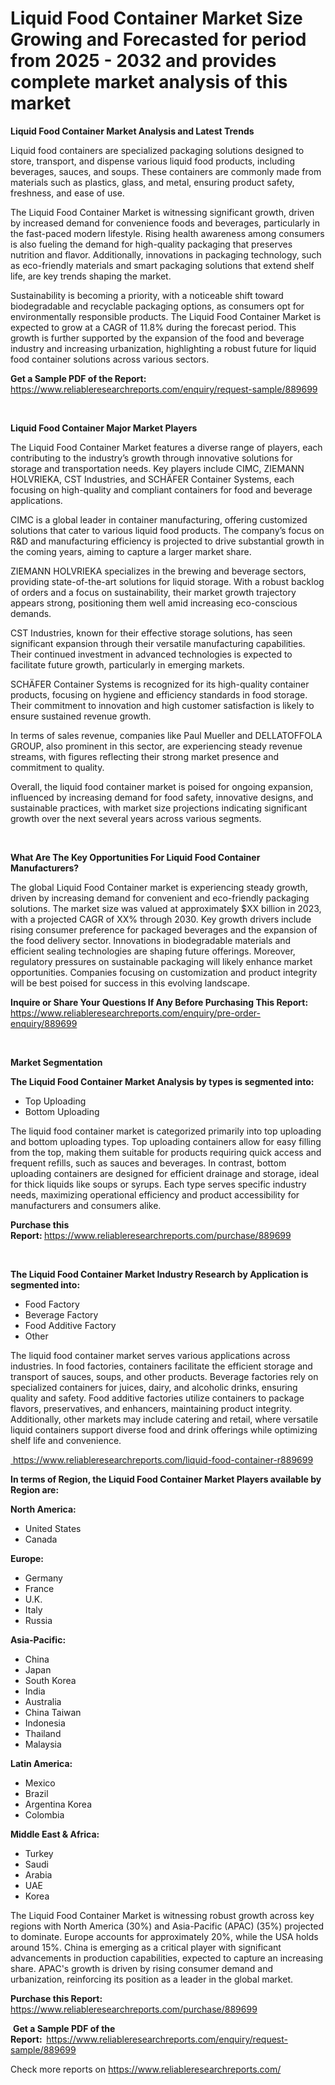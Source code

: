 <p><h1>Liquid Food Container Market Size Growing and Forecasted for period from 2025 - 2032 and provides complete market analysis of this market</h1></p><p><strong>Liquid Food Container Market Analysis and Latest Trends</strong></p>
<p><p>Liquid food containers are specialized packaging solutions designed to store, transport, and dispense various liquid food products, including beverages, sauces, and soups. These containers are commonly made from materials such as plastics, glass, and metal, ensuring product safety, freshness, and ease of use. </p><p>The Liquid Food Container Market is witnessing significant growth, driven by increased demand for convenience foods and beverages, particularly in the fast-paced modern lifestyle. Rising health awareness among consumers is also fueling the demand for high-quality packaging that preserves nutrition and flavor. Additionally, innovations in packaging technology, such as eco-friendly materials and smart packaging solutions that extend shelf life, are key trends shaping the market. </p><p>Sustainability is becoming a priority, with a noticeable shift toward biodegradable and recyclable packaging options, as consumers opt for environmentally responsible products. The Liquid Food Container Market is expected to grow at a CAGR of 11.8% during the forecast period. This growth is further supported by the expansion of the food and beverage industry and increasing urbanization, highlighting a robust future for liquid food container solutions across various sectors.</p></p>
<p><strong>Get a Sample PDF of the Report:&nbsp;</strong> <a href="https://www.reliableresearchreports.com/enquiry/request-sample/889699?utm_campaign=3309&utm_medium=2&utm_source=Github&utm_content=ia&utm_term=08042025&utm_id=liquid-food-container">https://www.reliableresearchreports.com/enquiry/request-sample/889699</a></p>
<p>&nbsp;</p>
<p><strong>Liquid Food Container Major Market Players</strong></p>
<p><p>The Liquid Food Container Market features a diverse range of players, each contributing to the industry’s growth through innovative solutions for storage and transportation needs. Key players include CIMC, ZIEMANN HOLVRIEKA, CST Industries, and SCHÄFER Container Systems, each focusing on high-quality and compliant containers for food and beverage applications.</p><p>CIMC is a global leader in container manufacturing, offering customized solutions that cater to various liquid food products. The company’s focus on R&D and manufacturing efficiency is projected to drive substantial growth in the coming years, aiming to capture a larger market share.</p><p>ZIEMANN HOLVRIEKA specializes in the brewing and beverage sectors, providing state-of-the-art solutions for liquid storage. With a robust backlog of orders and a focus on sustainability, their market growth trajectory appears strong, positioning them well amid increasing eco-conscious demands.</p><p>CST Industries, known for their effective storage solutions, has seen significant expansion through their versatile manufacturing capabilities. Their continued investment in advanced technologies is expected to facilitate future growth, particularly in emerging markets.</p><p>SCHÄFER Container Systems is recognized for its high-quality container products, focusing on hygiene and efficiency standards in food storage. Their commitment to innovation and high customer satisfaction is likely to ensure sustained revenue growth.</p><p>In terms of sales revenue, companies like Paul Mueller and DELLATOFFOLA GROUP, also prominent in this sector, are experiencing steady revenue streams, with figures reflecting their strong market presence and commitment to quality.</p><p>Overall, the liquid food container market is poised for ongoing expansion, influenced by increasing demand for food safety, innovative designs, and sustainable practices, with market size projections indicating significant growth over the next several years across various segments.</p></p>
<p>&nbsp;</p>
<p><strong>What Are The Key Opportunities For Liquid Food Container Manufacturers?</strong></p>
<p><p>The global Liquid Food Container market is experiencing steady growth, driven by increasing demand for convenient and eco-friendly packaging solutions. The market size was valued at approximately $XX billion in 2023, with a projected CAGR of XX% through 2030. Key growth drivers include rising consumer preference for packaged beverages and the expansion of the food delivery sector. Innovations in biodegradable materials and efficient sealing technologies are shaping future offerings. Moreover, regulatory pressures on sustainable packaging will likely enhance market opportunities. Companies focusing on customization and product integrity will be best poised for success in this evolving landscape.</p></p>
<p><strong>Inquire or Share Your Questions If Any Before Purchasing This Report:</strong> <a href="https://www.reliableresearchreports.com/enquiry/pre-order-enquiry/889699?utm_campaign=3309&utm_medium=2&utm_source=Github&utm_content=ia&utm_term=08042025&utm_id=liquid-food-container">https://www.reliableresearchreports.com/enquiry/pre-order-enquiry/889699</a></p>
<p>&nbsp;</p>
<p><strong>Market Segmentation</strong></p>
<p><strong>The Liquid Food Container Market Analysis by types is segmented into:</strong></p>
<p><ul><li>Top Uploading</li><li>Bottom Uploading</li></ul></p>
<p><p>The liquid food container market is categorized primarily into top uploading and bottom uploading types. Top uploading containers allow for easy filling from the top, making them suitable for products requiring quick access and frequent refills, such as sauces and beverages. In contrast, bottom uploading containers are designed for efficient drainage and storage, ideal for thick liquids like soups or syrups. Each type serves specific industry needs, maximizing operational efficiency and product accessibility for manufacturers and consumers alike.</p></p>
<p><strong>Purchase this Report:&nbsp;</strong><a href="https://www.reliableresearchreports.com/purchase/889699?utm_campaign=3309&utm_medium=2&utm_source=Github&utm_content=ia&utm_term=08042025&utm_id=liquid-food-container">https://www.reliableresearchreports.com/purchase/889699</a></p>
<p>&nbsp;</p>
<p><strong>The Liquid Food Container Market Industry Research by Application is segmented into:</strong></p>
<p><ul><li>Food Factory</li><li>Beverage Factory</li><li>Food Additive Factory</li><li>Other</li></ul></p>
<p><p>The liquid food container market serves various applications across industries. In food factories, containers facilitate the efficient storage and transport of sauces, soups, and other products. Beverage factories rely on specialized containers for juices, dairy, and alcoholic drinks, ensuring quality and safety. Food additive factories utilize containers to package flavors, preservatives, and enhancers, maintaining product integrity. Additionally, other markets may include catering and retail, where versatile liquid containers support diverse food and drink offerings while optimizing shelf life and convenience.</p></p>
<p><a href="https://www.reliableresearchreports.com/liquid-food-container-r889699?utm_campaign=3309&utm_medium=2&utm_source=Github&utm_content=ia&utm_term=08042025&utm_id=liquid-food-container">&nbsp;https://www.reliableresearchreports.com/liquid-food-container-r889699</a></p>
<p><strong>In terms of Region, the Liquid Food Container Market Players available by Region are:</strong></p>
<p>
    <p> <strong> North America: </strong>
        <ul>
            <li>United States</li>
            <li>Canada</li>
        </ul>
        </p> 
    <p> <strong> Europe: </strong>
        <ul>
            <li>Germany</li>
            <li>France</li>
            <li>U.K.</li>
            <li>Italy</li>
            <li>Russia</li>
        </ul>
        </p> 
    <p> <strong> Asia-Pacific: </strong>
        <ul>
            <li>China</li>
            <li>Japan</li>
            <li>South Korea</li>
            <li>India</li>
            <li>Australia</li>
            <li>China Taiwan</li>
            <li>Indonesia</li>
            <li>Thailand</li>
            <li>Malaysia</li>
        </ul>
        </p> 
    <p> <strong> Latin America: </strong>
        <ul>
            <li>Mexico</li>
            <li>Brazil</li>
            <li>Argentina Korea</li>
            <li>Colombia</li>
        </ul>
        </p> 
    <p> <strong> Middle East & Africa: </strong>
        <ul>
            <li>Turkey</li>
            <li>Saudi</li>
            <li>Arabia</li>
            <li>UAE</li>
            <li>Korea</li>
        </ul>
    </p>
    </p>
<p><p>The Liquid Food Container Market is witnessing robust growth across key regions with North America (30%) and Asia-Pacific (APAC) (35%) projected to dominate. Europe accounts for approximately 20%, while the USA holds around 15%. China is emerging as a critical player with significant advancements in production capabilities, expected to capture an increasing share. APAC's growth is driven by rising consumer demand and urbanization, reinforcing its position as a leader in the global market.</p></p>
<p><strong>Purchase this Report: </strong><a href="https://www.reliableresearchreports.com/purchase/889699?utm_campaign=3309&utm_medium=2&utm_source=Github&utm_content=ia&utm_term=08042025&utm_id=liquid-food-container">https://www.reliableresearchreports.com/purchase/889699</a></p>
<p>&nbsp;<strong>Get a Sample PDF of the Report:&nbsp;&nbsp;</strong><a href="https://www.reliableresearchreports.com/enquiry/request-sample/889699?utm_campaign=3309&utm_medium=2&utm_source=Github&utm_content=ia&utm_term=08042025&utm_id=liquid-food-container">https://www.reliableresearchreports.com/enquiry/request-sample/889699</a></p>
<p><strong></strong></p>
<p>Check more reports on <a href="https://www.reliableresearchreports.com/?utm_campaign=3309&utm_medium=2&utm_source=Github&utm_content=ia&utm_term=08042025&utm_id=liquid-food-container">https://www.reliableresearchreports.com/</a></p>